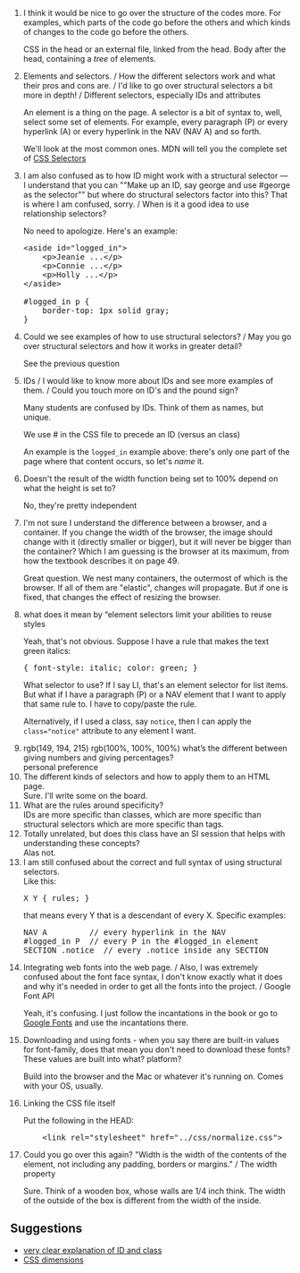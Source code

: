 <ol class="questions">

<li>I think it would be nice to go over the structure of the codes
more. For examples, which parts of the code go before the others and which
kinds of changes to the code go before the others.

<div class="ans">
<p>CSS in the head or an external file, linked from the head. Body after
the head, containing a <em>tree</em> of elements.
</div>

<li>Elements and selectors. /
How the different selectors work and what their pros and cons are.
/ I'd like to go over structural selectors a bit more in depth!
/ Different selectors, especially IDs and attributes


<div class="ans">
<p>An element is a thing on the page. A selector is a bit of syntax to,
well, select some set of elements.  For example, every paragraph (P) or
every hyperlink (A) or every hyperlink in the NAV (NAV A) and so forth.

<p>We'll look at the most common ones.  MDN will tell you the complete set of <a href="https://developer.mozilla.org/en-US/docs/Web/CSS/CSS_Selectors">CSS Selectors</a>
</div>

<li>I am also confused as to how ID might work with a structural selector
— I understand that you can ""Make up an ID, say george and use #george as
the selector"" but where do structural selectors factor into this? That is
where I am confused, sorry. 
/ When is it a good idea to use relationship selectors?

<div class="ans">
<p>No need to apologize. Here's an example:

<pre class="prettyprint lang-js linenums">
&lt;aside id="logged_in"&gt;
    &lt;p&gt;Jeanie ...&lt;/p&gt;
    &lt;p&gt;Connie ...&lt;/p&gt;
    &lt;p&gt;Holly ...&lt;/p&gt;
&lt;/aside&gt;

#logged_in p {
    border-top: 1px solid gray;
}
</pre>

<li>Could we see examples of how to use structural selectors? /
May you go over structural selectors and how it works in greater detail? 

<div class="ans">
    <p>See the previous question</p>
</div>

<li>IDs / I would like to know more about IDs and see more examples of them.
/ Could you touch more on ID's and the pound sign? 
    
<div class="ans">
<p>Many students are confused by IDs. Think of them as names, but unique.
<p>We use # in the CSS file to precede an ID (versus an class)
<p>An example is the <code>logged_in</code> example above: there's only
one part of the page where that content occurs, so let's <em>name</em> it.

</div>

<li>Doesn't the result of the width function being set to 100% depend on
what the height is set to?
    
<div class="ans">
    <p>No, they're pretty independent</p>
</div>

<li>I'm not sure I understand the difference between a browser, and a
container. If you change the width of the browser, the image should change
with it (directly smaller or bigger), but it will never be bigger than the
container? Which I am guessing is the browser at its maximum, from how the
textbook describes it on page 49.

<div class="ans">

<p>Great question. We nest many containers, the outermost of which is the
browser. If all of them are "elastic", changes will propagate. But if one
is fixed, that changes the effect of resizing the browser.
</div>

<li>what does it mean by “element selectors limit your abilities to reuse styles
    
<div class="ans">

<p>Yeah, that's not obvious. Suppose I have a rule that makes the text
green italics:
<pre class="prettyprint lang-js linenums">
{ font-style: italic; color: green; }
</pre>    
<p>What selector to use? If I say LI, that's an element selector for list items. But what if I have a paragraph (P) or a NAV element that I want to apply that same rule to. I have to copy/paste the rule.

<p>Alternatively, if I used a class, say <code>notice</code>, then I can apply the <code>class="notice"</code> attribute to any element I want.
</div>

<li>rgb(149, 194, 215) rgb(100%, 100%, 100%) what’s the different between giving numbers and giving percentages?

<div class="ans">personal preference</div>
    
<li>The different kinds of selectors and how to apply them to an HTML page.

<div class="ans">Sure. I'll write some on the board.</div>

<li>What are the rules around specificity?

<div class="ans">IDs are more specific than classes, which are more
specific than structural selectors which are more specific than
tags.</div>

<li>Totally unrelated, but does this class have an SI session that helps
with understanding these concepts?

<div class="ans">Alas not. </div>

<li>I am still confused about the correct and full syntax of using
structural selectors.

<div class="ans">Like this:

<pre>
X Y { rules; }
</pre>

<p>that means every Y that is a descendant of every X.  Specific examples:

<pre>
NAV A         // every hyperlink in the NAV
#logged_in P  // every P in the #logged_in element
SECTION .notice  // every .notice inside any SECTION
</pre>

</div>

<li>Integrating web fonts into the web page. / Also, I was extremely
confused about the font face syntax, I don't know exactly what it does and
why it's needed in order to get all the fonts into the project.
/ Google Font API

<div class="ans">
<p>Yeah, it's confusing.  I just follow the incantations in the book or go
    to <a href="https://fonts.google.com/">Google Fonts</a> and use the
    incantations there.
</div>

<li>Downloading and using fonts  -  when you say there are built-in values for font-family, does that mean you don't need to download these fonts? These values are built into what? platform?

<div class="ans">
<p>Build into the browser and the Mac or whatever it's running on. Comes with your OS, usually.
</div>

<li>Linking the CSS file itself

<div class="ans">
<p>Put the following in the HEAD:
<pre>
    &lt;link rel="stylesheet" href="../css/normalize.css"&gt;
</pre>
</div>

<li>Could you go over this again? "Width is the width of the contents of
the element, not including any padding, borders or margins."
/ The width property

<div class="ans">
    <p>Sure. Think of a wooden box, whose walls are 1/4 inch think. The
    width of the outside of the box is different from the width of the
    inside.
</div>

</ol>

## Suggestions

* [very clear explanation of ID and class](https://www.washington.edu/accesscomputing/webd2/student/unit3/module5/lesson1.html)
* [CSS dimensions](http://www.w3schools.com/css/css_dimension.asp)
